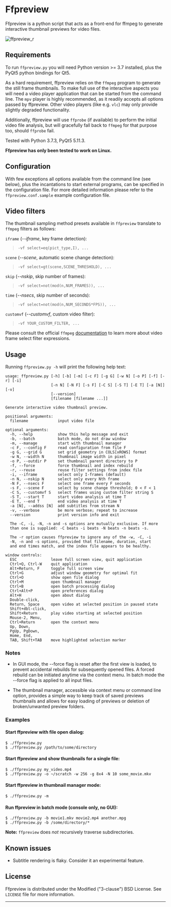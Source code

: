 # Ffpreview

Ffpreview is a python script that acts as a front-end for ffmpeg to
generate interactive thumbnail previews for video files.


![ffpreview_r](https://user-images.githubusercontent.com/21294666/119719447-12221880-be69-11eb-9f27-54c05dab9980.png)


## Requirements

To run `ffpreview.py` you will need Python version >= 3.7 installed,
plus the PyQt5 python bindings for Qt5.

As a hard requirement, ffpreview relies on the `ffmpeg` program to
generate the still frame thumbnails.  To make full use of the interactive
aspects you will need a video player application that can be started from
the command line. The `mpv` player is highly recommended, as it readily
accepts all options passed by ffpreview.  Other video players (like e.g.
`vlc`) may only provide slightly degraded functionality.

Additionally, ffpreview will use `ffprobe` (if available) to perform the
initial video file analysis, but will gracefully fall back to `ffmpeg`
for that purpose too, should `ffprobe` fail.

Tested with Python 3.7.3, PyQt5 5.11.3.

**Ffpreview has only been tested to work on Linux.**

## Configuration

With few exceptions all options available from the command line (see
below), plus the incantations to start external programs, can be specified
in the configuration file. For more detailed information please refer to
the `ffpreview.conf.sample` example configuration file.

## Video filters

The thumbnail sampling method presets available in `ffpreview` translate
to `ffmpeg` filters as follows:

`iframe` (_--iframe_, key frame detection):
>   `-vf select=eq(pict_type,I), ...`

`scene` (_--scene_, automatic scene change detection):
>   `-vf select=gt(scene,SCENE_THRESHOLD), ...`

`skip` (_--nskip_, skip number of frames):
>   `-vf select=not(mod(n,NUM_FRAMES)), ...`

`time` (_--nsecs_, skip number of seconds):
>   `-vf select=not(mod(n,NUM_SECONDS*FPS)), ...`

`customvf` (_--customvf_, custom video filter):
>   `-vf YOUR_CUSTOM_FILTER, ...`

Please consult the official `ffmpeg`
[documentation](https://ffmpeg.org/ffmpeg-filters.html#select_002c-aselect)
to learn more about video frame select filter expressions.

## Usage

Running `ffpreview.py -h` will print the following help text:
```
usage: ffpreview.py [-h] [-b] [-m] [-c F] [-g G] [-w N] [-o P] [-f] [-r] [-i]
                    [-n N] [-N F] [-s F] [-C S] [-S T] [-E T] [-a [N]] [-v]
                    [--version]
                    [filename [filename ...]]

Generate interactive video thumbnail preview.

positional arguments:
  filename             input video file

optional arguments:
  -h, --help           show this help message and exit
  -b, --batch          batch mode, do not draw window
  -m, --manage         start with thumbnail manager
  -c F, --config F     read configuration from file F
  -g G, --grid G       set grid geometry in COLS[xROWS] format
  -w N, --width N      thumbnail image width in pixel
  -o P, --outdir P     set thumbnail parent directory to P
  -f, --force          force thumbnail and index rebuild
  -r, --reuse          reuse filter settings from index file
  -i, --iframe         select only I-frames (default)
  -n N, --nskip N      select only every Nth frame
  -N F, --nsecs F      select one frame every F seconds
  -s F, --scene F      select by scene change threshold; 0 < F < 1
  -C S, --customvf S   select frames using custom filter string S
  -S T, --start T      start video analysis at time T
  -E T, --end T        end video analysis at time T
  -a [N], --addss [N]  add subtitles from stream N
  -v, --verbose        be more verbose; repeat to increase
  --version            print version info and exit

  The -C, -i, -N, -n and -s options are mutually exclusive. If more
  than one is supplied: -C beats -i beats -N beats -n beats -s.

  The -r option causes ffpreview to ignore any of the -w, -C, -i
  -N, -n and -s options, provided that filename, duration, start
  and end times match, and the index file appears to be healthy.

window controls:
  ESC               leave full screen view, quit application
  Ctrl+Q, Ctrl-W    quit application
  Alt+Return, F     toggle full screen view
  Ctrl+G            adjust window geometry for optimal fit
  Ctrl+O            show open file dialog
  Ctrl+M            open thumbnail manager
  Ctrl+B            open batch processing dialog
  Ctrl+Alt+P        open preferences dialog
  Alt+H             open about dialog
  Double-click,
  Return, Space     open video at selected position in paused state
  Shift+dbl-click,
  Shift+Return      play video starting at selected position
  Mouse-2, Menu,
  Ctrl+Return       open the context menu
  Up, Down,
  PgUp, PgDown,
  Home, End,
  TAB, Shift+TAB    move highlighted selection marker
```
### Notes

* In GUI mode, the --force flag is reset after the first view is
  loaded, to prevent accidental rebuilds for subsequently opened
  files. A forced rebuild can be initiated anytime via the context
  menu. In batch mode the --force flag is applied to all input files.

* The thumbnail manager, accessible via context menu or command line
  option, provides a simple way to keep track of saved previews
  thumbnails and allows for easy loading of previews or deletion of
  broken/unwanted preview folders.

### Examples

#### Start ffpreview with file open dialog:
```
$ ./ffpreview.py
$ ./ffpreview.py /path/to/some/directory
```

#### Start ffpreview and show thumbnails for a single file:
```
$ ./ffpreview.py my_video.mp4
$ ./ffpreview.py -o ~/scratch -w 256 -g 8x4 -N 10 some_movie.mkv
```

#### Start ffpreview in thumbnail manager mode:
```
$ ./ffpreview.py -m
```

#### Run ffpreview in batch mode (console only, no GUI):
```
$ ./ffpreview.py -b movie1.mkv movie2.mp4 another.mpg
$ ./ffpreview.py -b /some/directory/*
```
**Note:** `ffpreview` does _not_ recursively traverse subdirectories.

## Known issues

* Subtitle rendering is flaky. Consider it an experimental feature.

## License

Ffpreview is distributed under the Modified ("3-clause") BSD License.
See `LICENSE` file for more information.

----------------------------------------------------------------------
